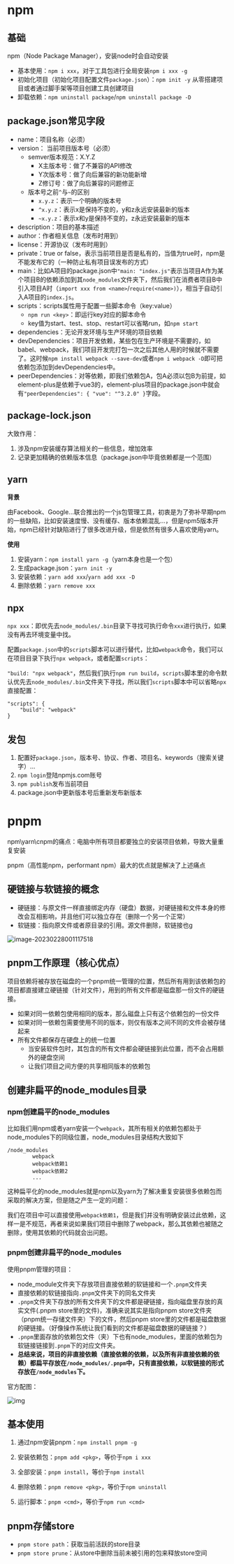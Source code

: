 # npm



## 基础

npm（Node Package Manager），安装node时会自动安装

* 基本使用：`npm i xxx`，对于工具包进行全局安装`npm i xxx -g`
* 初始化项目（初始化项目配置文件`package.json`）：`npm init -y` 从零搭建项目或者通过脚手架等项目创建工具创建项目
* 卸载依赖：`npm uninstall package`/`npm uninstall package -D`



## package.json常见字段

* name：项目名称（必须）
* version： 当前项目版本号（必须）
  * semver版本规范：X.Y.Z
    * X主版本号：做了不兼容的API修改
    * Y次版本号：做了向后兼容的新功能新增
    * Z修订号：做了向后兼容的问题修正
  * 版本号之前`^`与`~`的区别
    * `x.y.z`：表示一个明确的版本号
    * `^x.y.z`：表示x是保持不变的，y和z永远安装最新的版本
    * `~x.y.z`：表示x和y是保持不变的，z永远安装最新的版本
* description：项目的基本描述
* author：作者相关信息（发布时用到）
* license：开源协议（发布时用到）
* private：true or false，表示当前项目是否是私有的，当值为true时，npm是不能发布它的（一种防止私有项目误发布的方式）
* main：比如A项目的package.json中`"main: "index.js"`表示当项目A作为某个项目B的依赖添加到其`node_modules`文件夹下，然后我们在消费者项目B中引入项目A时（`import xxx from <name>`/`require(<name>)`），相当于自动引入A项目的`index.js`。
* scripts：scripts属性用于配置一些脚本命令（key:value）
  * `npm run <key>`：即运行key对应的脚本命令
  * key值为start、test、stop、restart可以省略run，如`npm start`
* dependencies：无论开发环境与生产环境的项目依赖
* devDependencies：项目开发依赖，某些包在生产环境是不需要的，如babel、webpack，我们项目开发完打包一次之后其他人用的时候就不需要了。这时候`npm install webpack --save-dev`或者`npm i webpack -D`即可把依赖包添加到devDependencies中。
* peerDependencies：对等依赖，即我们依赖包A，包A必须以包B为前提，如element-plus是依赖于vue3的，element-plus项目的package.json中就会有`"peerDependencies": { "vue": "^3.2.0" }`字段。



## package-lock.json

大致作用：

1. 涉及npm安装缓存算法相关的一些信息，增加效率
2. 记录更加精确的依赖版本信息（package.json中毕竟依赖都是一个范围）



## yarn



**背景**

由Facebook、Google...联合推出的一个js包管理工具，初衷是为了弥补早期npm的一些缺陷，比如安装速度慢、没有缓存、版本依赖混乱...，但是npm5版本开始，npm已经针对缺陷进行了很多改进升级，但是依然有很多人喜欢使用yarn。



**使用**

1. 安装yarn：`npm install yarn -g`（yarn本身也是一个包）
2. 生成package.json：`yarn init -y`
3. 安装依赖：`yarn add xxx`/`yarn add xxx -D`
4. 删除依赖：`yarn remove xxx`



## npx



`npx xxx`：即优先去`node_modules/.bin`目录下寻找可执行命令`xxx`进行执行，如果没有再去环境变量中找。

配置`package.json`中的`scripts`脚本可以进行替代，比如`webpack`命令，我们可以在项目目录下执行`npx webpack`，或者配置`scripts`：

`"build: "npx webpack"`，然后我们执行`npm run build`，`scripts`脚本里的命令默认优先去`node_modules/.bin`文件夹下寻找，所以我们`scripts`脚本中可以省略`npx`直接配置：

~~~
"scripts": {
	"build": "webpack"
}
~~~



## 发包



1. 配置好`package.json`，版本号、协议、作者、项目名、keywords（搜索关键字）...
2. `npm login`登陆npmjs.com账号
3. `npm publish`发布当前项目
4. package.json中更新版本号后重新发布新版本





# pnpm



npm\yarn\cnpm的痛点：电脑中所有项目都要独立的安装项目依赖，导致大量重复安装

pnpm（高性能npm，performant npm）最大的优点就是解决了上述痛点



## 硬链接与软链接的概念

* 硬链接：与原文件一样直接绑定内存（硬盘）数据，对硬链接和文件本身的修改会互相影响，并且他们可以独立存在（删除一个另一个正常）
* 软链接：指向原文件或者原目录的引用。源文件删除，软链接也g

![image-20230228001117518](./images/软链接与硬链接.png)



## pnpm工作原理（核心优点）

项目依赖将被存放在磁盘的一个pnpm统一管理的位置，然后所有用到该依赖包的项目都直接建立硬链接（针对文件），用到的所有文件都是磁盘那一份文件的硬链接。



* 如果对同一依赖包使用相同的版本，那么磁盘上只有这个依赖包的一份文件
* 如果对同一依赖包需要使用不同的版本，则仅有版本之间不同的文件会被存储起来
* 所有文件都保存在硬盘上的统一位置
  * 当安装软件包时，其包含的所有文件都会硬链接到此位置，而不会占用额外的硬盘空间
  * 让我们项目之间方便的共享相同版本的依赖包





## 创建非扁平的node_modules目录



### npm创建扁平的node_modules



比如我们用npm或者yarn安装一个`webpack`，其所有相关的依赖包都处于node_modules下的同级位置，node_modules目录结构大致如下

~~~
/node_modules
		webpack
		webpack依赖1
		webpack依赖2
		...
~~~

这种扁平化的node_modules就是npm以及yarn为了解决重复安装很多依赖包而采取的解决方案，但是随之产生一定的问题：

我们在项目中可以直接使用`webpack依赖1`，但是我们并没有明确安装过此依赖，这样一是不规范，再者来说如果我们项目中删除了webpack，那么其依赖也被随之删除，使用其依赖的代码就会出问题。



### pnpm创建非扁平的node_modules



使用pnpm管理的项目：

* node_module文件夹下存放项目直接依赖的软链接和一个`.pnpm`文件夹
* 直接依赖的软链接指向`.pnpm`文件夹下的同名文件夹
* `.pnpm`文件夹下存放的所有文件夹下的文件都是硬链接，指向磁盘里存放的真实文件(.pnpm store里的文件)，准确来说其实是指向pnpm store文件夹（pnpm统一存储文件夹）下的文件，然后pnpm store里的文件都是磁盘数据的硬链接。（好像操作系统让我们看到的文件都是磁盘数据的硬链接？）
* `.pnpm`里面存放的依赖包文件（夹）下也有node_modules，里面的依赖包为软链接链接到`.pnpm`下的对应文件夹。
* **总结来说，项目的非直接依赖（直接依赖的依赖，以及所有非直接依赖的依赖）都扁平存放在`/node_modules/.pnpm`中，只有直接依赖，以软链接的形式存放在`/node_modules`下。**



官方配图：

![img](./images/非扁平的node_modules.png)





## 基本使用



1. 通过npm安装pnpm：`npm install pnpm -g`

2. 安装依赖包：`pnpm add <pkg>`，等价于`npm i xxx`
3. 全部安装：`pnpm install`，等价于`npm install`
4. 删除依赖：`pnpm remove <pkg>`，等价于`npm uninstall`
5. 运行脚本：`pnpm <cmd>`，等价于`npm run <cmd>`





## pnpm存储store



* `pnpm store path`：获取当前活跃的store目录
* `pnpm store prune`：从store中删除当前未被引用的包来释放store空间